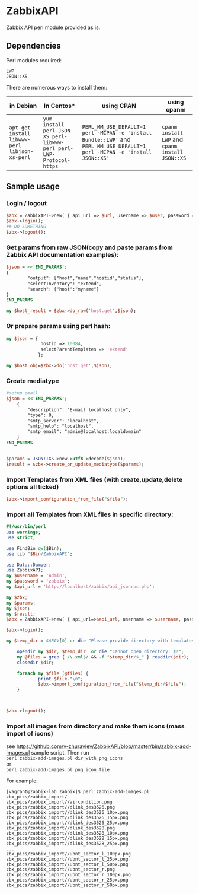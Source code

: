 # ZabbixAPI
Zabbix API perl module provided as is.

## Dependencies  
Perl modules required:  
```
LWP
JSON::XS
```
There are numerous ways to install them:  

| in Debian  | In Centos* | using CPAN | using cpanm|  
|------------|-----------|------------|------------|  
|  `apt-get install libwww-perl libjson-xs-perl` | `yum install perl-JSON-XS perl-libwww-perl perl-LWP-Protocol-https` | `PERL_MM_USE_DEFAULT=1 perl -MCPAN -e 'install Bundle::LWP'` and  `PERL_MM_USE_DEFAULT=1 perl -MCPAN -e 'install JSON::XS'` | `cpanm install LWP` and `cpanm install JSON::XS`|  

## Sample usage  
### Login / logout
```perl
$zbx = ZabbixAPI->new( { api_url => $url, username => $user, password => $password } );
$zbx->login();
## DO SOMETHING
$zbx->logout();
```

### Get params from raw JSON(copy and paste params from Zabbix API documentation examples):  
```perl
$json = <<'END_PARAMS';
{
        "output": ["host","name","hostid","status"],
        "selectInventory": "extend",
        "search": {"host":"myname"}
}
END_PARAMS

my $host_result = $zbx->do_raw('host.get',$json);
```
### Or prepare params using perl hash:  
```perl
my $json = {
             hostid => 10084,
             selectParentTemplates => 'extend'
            };

my $host_obj=$zbx->do('host.get',$json);
```
### Create mediatype
```perl
#setup email
$json = <<'END_PARAMS';
    {
        "description": "E-mail localhost only",
        "type": 0,
        "smtp_server": "localhost",
        "smtp_helo": "localhost",
        "smtp_email": "admin@localhost.localdomain"
    }
END_PARAMS


$params = JSON::XS->new->utf8->decode($json);
$result = $zbx->create_or_update_mediatype($params);
```


### Import Templates from XML files (with create,update,delete options all ticked)  
```perl
$zbx->import_configuration_from_file("$file");
```
### Import all Templates from XML files in specific directory:  
```perl
#!/usr/bin/perl
use warnings;
use strict;

use FindBin qw($Bin);
use lib "$Bin/ZabbixAPI";

use Data::Dumper;
use ZabbixAPI;
my $username = 'Admin';
my $password = 'zabbix';
my $api_url = 'http://localhost/zabbix/api_jsonrpc.php';

my $zbx;
my $params;
my $json;
my $result;
$zbx = ZabbixAPI->new( { api_url=>$api_url, username => $username, password => $password } );

$zbx->login();

my $temp_dir = $ARGV[0] or die "Please provide directory with templates as first ARG\n"; 

    opendir my $dir, $temp_dir  or die "Cannot open directory: $!";
    my @files = grep { /\.xml$/ && -f "$temp_dir/$_" } readdir($dir);
    closedir $dir;

    foreach my $file (@files) {
            print $file."\n";
            $zbx->import_configuration_from_file("$temp_dir/$file");
    }



$zbx->logout();
```


### Import all images from directory and make them icons (mass import of icons)  
see https://github.com/v-zhuravlev/ZabbixAPI/blob/master/bin/zabbix-add-images.pl sample script. Then run  
`perl zabbix-add-images.pl dir_with_png_icons`  
or  
`perl zabbix-add-images.pl png_icon_file`  

For example:  
```
[vagrant@zabbix-lab zabbix]$ perl zabbix-add-images.pl zbx_pics/zabbix_import/
zbx_pics/zabbix_import//aircondition.png
zbx_pics/zabbix_import//dlink_des3526.png
zbx_pics/zabbix_import//dlink_des3526_10px.png
zbx_pics/zabbix_import//dlink_des3526_15px.png
zbx_pics/zabbix_import//dlink_des3526_25px.png
zbx_pics/zabbix_import//dlink_des3528.png
zbx_pics/zabbix_import//dlink_des3528_10px.png
zbx_pics/zabbix_import//dlink_des3528_15px.png
zbx_pics/zabbix_import//dlink_des3528_25px.png
...
zbx_pics/zabbix_import//ubnt_sector_l_100px.png
zbx_pics/zabbix_import//ubnt_sector_l_25px.png
zbx_pics/zabbix_import//ubnt_sector_l_50px.png
zbx_pics/zabbix_import//ubnt_sector_r.png
zbx_pics/zabbix_import//ubnt_sector_r_100px.png
zbx_pics/zabbix_import//ubnt_sector_r_25px.png
zbx_pics/zabbix_import//ubnt_sector_r_50px.png
```

